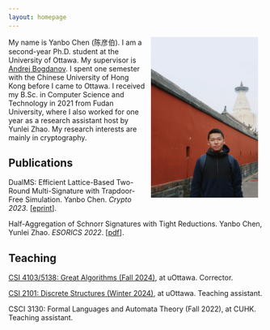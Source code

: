```yaml
---
layout: homepage
---
```


<!-- ## About Me -->

<img align="right" width="42%" hspace="10" src="./imgs/my_photo_2.jpg">

My name is Yanbo Chen (陈彦伯). I am a second-year Ph.D. student at the University of Ottawa. My supervisor is [Andrej Bogdanov](https://andrejb.net/). I spent one semester with the Chinese University of Hong Kong before I came to Ottawa. I received my B.Sc. in Computer Science and Technology in 2021 from Fudan University, where I also worked for one year as a research assistant host by Yunlei Zhao. My research interests are mainly in cryptography.

## Publications

<!-- [The full list of my publications](./full_list.html). -->

DualMS: Efficient Lattice-Based Two-Round Multi-Signature with Trapdoor-Free Simulation. Yanbo Chen. *Crypto 2023*. [[eprint](https://eprint.iacr.org/2023/263)].

Half-Aggregation of Schnorr Signatures with Tight Reductions. Yanbo Chen, Yunlei Zhao. *ESORICS 2022*. [[pdf](http://yanbo-chen.github.io/files/2022_agg.pdf)].

## Teaching

[CSI 4103/5138: Great Algorithms (Fall 2024)](https://andrejb.net/csi4103/), at uOttawa. Corrector.

[CSI 2101: Discrete Structures (Winter 2024)](https://andrejb.net/csi2101/), at uOttawa. Teaching assistant.

CSCI 3130: Formal Languages and Automata Theory (Fall 2022), at CUHK. Teaching assistant.
